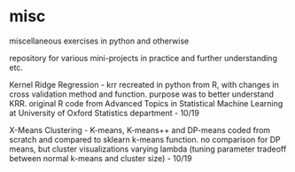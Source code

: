 # misc

miscellaneous exercises in python and otherwise

repository for various mini-projects in practice and further understanding etc.

Kernel Ridge Regression - krr recreated in python from R, with changes in cross validation method and function. purpose was to better understand KRR. original R code from Advanced Topics in Statistical Machine Learning at University of Oxford Statistics department - 10/19

X-Means Clustering - K-means, K-means++ and DP-means coded from scratch and compared to sklearn k-means function. no comparison for DP means, but cluster visualizations varying lambda (tuning parameter tradeoff between normal k-means and cluster size) - 10/19
